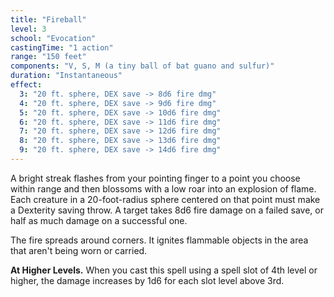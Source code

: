 ```yaml
---
title: "Fireball"
level: 3
school: "Evocation"
castingTime: "1 action"
range: "150 feet"
components: "V, S, M (a tiny ball of bat guano and sulfur)"
duration: "Instantaneous"
effect:
  3: "20 ft. sphere, DEX save -> 8d6 fire dmg"
  4: "20 ft. sphere, DEX save -> 9d6 fire dmg"
  5: "20 ft. sphere, DEX save -> 10d6 fire dmg"
  6: "20 ft. sphere, DEX save -> 11d6 fire dmg"
  7: "20 ft. sphere, DEX save -> 12d6 fire dmg"
  8: "20 ft. sphere, DEX save -> 13d6 fire dmg"
  9: "20 ft. sphere, DEX save -> 14d6 fire dmg"
---
```


A bright streak flashes from your pointing finger to a point you choose within range and then blossoms with a low roar into an explosion of flame. Each creature in a 20-foot-radius sphere centered on that point must make a Dexterity saving throw. A target takes 8d6 fire damage on a failed save, or half as much damage on a successful one.

The fire spreads around corners. It ignites flammable objects in the area that aren't being worn or carried.

**At Higher Levels.** When you cast this spell using a spell slot of 4th level or higher, the damage increases by 1d6 for each slot level above 3rd.
